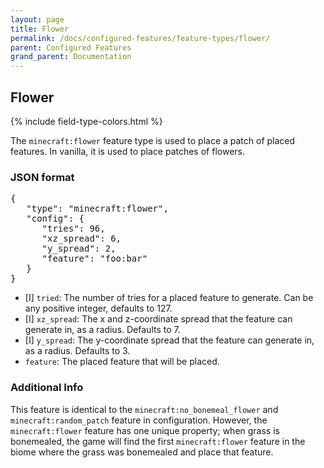 ```yaml
---
layout: page
title: Flower
permalink: /docs/configured-features/feature-types/flower/
parent: Configured Features
grand_parent: Documentation
---
```


## Flower

<head>
    {% include field-type-colors.html %}
</head>

The `minecraft:flower` feature type is used to place a patch of placed features. In vanilla, it is used to place patches of flowers.

### JSON format

<pre>
{
   "type": "minecraft:flower",
   "config": {
      "tries": 96,
      "xz_spread": 6,
      "y_spread": 2,
      "feature": "foo:bar"
   }
}
</pre>

* <span int>[I]</span> `tried`: The number of tries for a placed feature to generate. Can be any positive integer, defaults to 127.
* <span int>[I]</span> `xz_spread`: The x and z-coordinate spread that the feature can generate in, as a radius. Defaults to 7.
* <span int>[I]</span> `y_spread`: The y-coordinate spread that the feature can generate in, as a radius. Defaults to 3.
* `feature`: The placed feature that will be placed.

### Additional Info

This feature is identical to the `minecraft:no_bonemeal_flower` and `minecraft:random_patch` feature in configuration. However, the `minecraft:flower` feature has one unique property; when grass is bonemealed, the game will find the first `minecraft:flower` feature in the biome where the grass was bonemealed and place that feature.